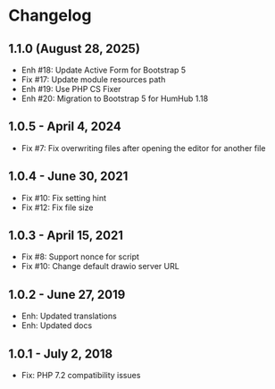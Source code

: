 Changelog
=========

1.1.0 (August 28, 2025)
-----------------------
- Enh #18: Update Active Form for Bootstrap 5
- Fix #17: Update module resources path
- Enh #19: Use PHP CS Fixer
- Enh #20: Migration to Bootstrap 5 for HumHub 1.18

1.0.5 - April 4, 2024
----------------------
- Fix #7: Fix overwriting files after opening the editor for another file

1.0.4 - June 30, 2021
----------------------
- Fix #10: Fix setting hint
- Fix #12: Fix file size

1.0.3 - April 15, 2021
----------------------
- Fix #8: Support nonce for script
- Fix #10: Change default drawio server URL


1.0.2 - June 27, 2019
---------------------
- Enh: Updated translations
- Enh: Updated docs


1.0.1 - July 2, 2018
---------------------
- Fix: PHP 7.2 compatibility issues
